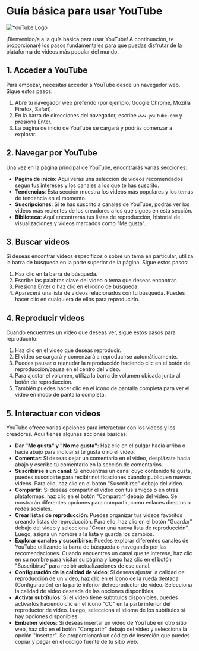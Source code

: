 # Guía básica para usar YouTube

![YouTube Logo](https://www.youtube.com/yts/img/yt_1200-vfl4C3T0K.png)

¡Bienvenido/a a la guía básica para usar YouTube! A continuación, te proporcionaré los pasos fundamentales para que puedas disfrutar de la plataforma de videos más popular del mundo.

## 1. Acceder a YouTube

Para empezar, necesitas acceder a YouTube desde un navegador web. Sigue estos pasos:

1. Abre tu navegador web preferido (por ejemplo, Google Chrome, Mozilla Firefox, Safari).
2. En la barra de direcciones del navegador, escribe `www.youtube.com` y presiona Enter.
3. La página de inicio de YouTube se cargará y podrás comenzar a explorar.

## 2. Navegar por YouTube

Una vez en la página principal de YouTube, encontrarás varias secciones:

- **Página de inicio**: Aquí verás una selección de videos recomendados según tus intereses y los canales a los que te has suscrito.
- **Tendencias**: Esta sección muestra los videos más populares y los temas de tendencia en el momento.
- **Suscripciones**: Si te has suscrito a canales de YouTube, podrás ver los videos más recientes de los creadores a los que sigues en esta sección.
- **Biblioteca**: Aquí encontrarás tus listas de reproducción, historial de visualizaciones y videos marcados como "Me gusta".

## 3. Buscar videos

Si deseas encontrar videos específicos o sobre un tema en particular, utiliza la barra de búsqueda en la parte superior de la página. Sigue estos pasos:

1. Haz clic en la barra de búsqueda.
2. Escribe las palabras clave del video o tema que deseas encontrar.
3. Presiona Enter o haz clic en el ícono de búsqueda.
4. Aparecerá una lista de videos relacionados con tu búsqueda. Puedes hacer clic en cualquiera de ellos para reproducirlo.

## 4. Reproducir videos

Cuando encuentres un video que deseas ver, sigue estos pasos para reproducirlo:

1. Haz clic en el video que deseas reproducir.
2. El video se cargará y comenzará a reproducirse automáticamente.
3. Puedes pausar o reanudar la reproducción haciendo clic en el botón de reproducción/pausa en el centro del video.
4. Para ajustar el volumen, utiliza la barra de volumen ubicada junto al botón de reproducción.
5. También puedes hacer clic en el ícono de pantalla completa para ver el video en modo de pantalla completa.

## 5. Interactuar con videos

YouTube ofrece varias opciones para interactuar con los videos y los creadores. Aquí tienes algunas acciones básicas:

- **Dar "Me gusta" y "No me gusta"**: Haz clic en el pulgar hacia arriba o hacia abajo para indicar si te gusta o no el video.
- **Comentar**: Si deseas dejar un comentario en el video, desplázate hacia abajo y escribe tu comentario en la sección de comentarios.
- **Suscribirse a un canal**: Si encuentras un canal cuyo contenido te gusta, puedes suscribirte para recibir notificaciones cuando publiquen nuevos videos. Para ello, haz clic en el botón "Suscribirse" debajo del video.
- **Compartir**: Si deseas compartir el video con tus amigos o en otras plataformas, haz clic en el botón "Compartir" debajo del video. Se mostrarán diferentes opciones para compartir, como enlaces directos o redes sociales.
- **Crear listas de reproducción**: Puedes organizar tus videos favoritos creando listas de reproducción. Para ello, haz clic en el botón "Guardar" debajo del video y selecciona "Crear una nueva lista de reproducción". Luego, asigna un nombre a la lista y guarda los cambios.
- **Explorar canales y suscribirse**: Puedes explorar diferentes canales de YouTube utilizando la barra de búsqueda o navegando por las recomendaciones. Cuando encuentres un canal que te interese, haz clic en su nombre para visitar su página y luego haz clic en el botón "Suscribirse" para recibir actualizaciones de ese canal.
- **Configuración de la calidad de video**: Si deseas ajustar la calidad de reproducción de un video, haz clic en el ícono de la rueda dentada (Configuración) en la parte inferior del reproductor de video. Selecciona la calidad de video deseada de las opciones disponibles.
- **Activar subtítulos**: Si el video tiene subtítulos disponibles, puedes activarlos haciendo clic en el ícono "CC" en la parte inferior del reproductor de video. Luego, selecciona el idioma de los subtítulos si hay opciones disponibles.
- **Embeber videos**: Si deseas insertar un video de YouTube en otro sitio web, haz clic en el botón "Compartir" debajo del video y selecciona la opción "Insertar". Se proporcionará un código de inserción que puedes copiar y pegar en el código fuente de tu sitio web.
